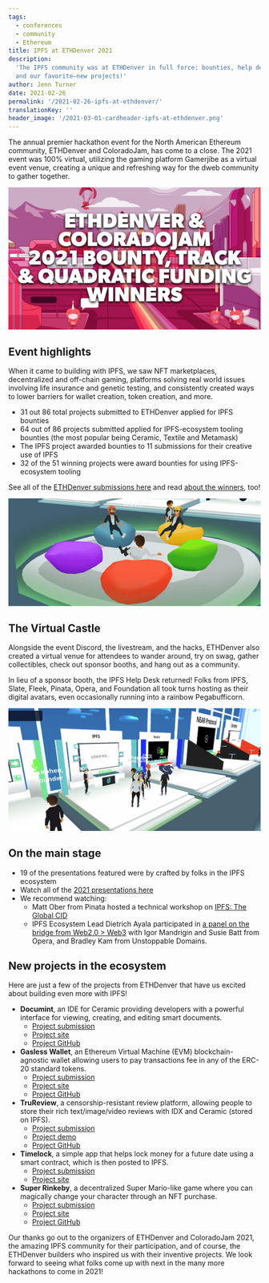 ```yaml
---
tags:
  - conferences
  - community
  - Ethereum
title: IPFS at ETHDenver 2021
description:
  'The IPFS community was at ETHDenver in full force: bounties, help desks,
  and our favorite—new projects!'
author: Jenn Turner
date: 2021-02-26
permalink: '/2021-02-26-ipfs-at-ethdenver/'
translationKey: ''
header_image: '/2021-03-01-cardheader-ipfs-at-ethdenver.png'
---
```


The annual premier hackathon event for the North American Ethereum community, ETHDenver and ColoradoJam, has come to a close. The 2021 event was 100% virtual, utilizing the gaming platform Gamerjibe as a virtual event venue, creating a unique and refreshing way for the dweb community to gather together.

![ETHDenver & ColoradoJam 2021 Bounty, Track & Quadratic Funding Winners](../assets/2021-02-26-blog-ethdenver-winners.png)

## Event highlights

When it came to building with IPFS, we saw NFT marketplaces, decentralized and off-chain gaming, platforms solving real world issues involving life insurance and genetic testing, and consistently created ways to lower barriers for wallet creation, token creation, and more.

- 31 out 86 total projects submitted to ETHDenver applied for IPFS bounties
- 64 out of 86 projects submitted applied for IPFS-ecosystem tooling bounties (the most popular being Ceramic, Textile and Metamask)
- The IPFS project awarded bounties to 11 submissions for their creative use of IPFS
- 32 of the 51 winning projects were award bounties for using IPFS-ecosystem tooling

See all of the [ETHDenver submissions here](https://ethdenver2021.devfolio.co/submissions) and read [about the winners](https://medium.com/ethdenver/ethdenver-coloradojam-2021-bounty-track-quadratic-funding-winners-805cf5f2de76), too!

![Folks from Slate and Textile chill in the bean bag area of the Shill Zone](../assets/2021-02-26-blog-virtual-castle.jpeg)

## The Virtual Castle

Alongside the event Discord, the livestream, and the hacks, ETHDenver also created a virtual venue for attendees to wander around, try on swag, gather collectibles, check out sponsor booths, and hang out as a community.

In lieu of a sponsor booth, the IPFS Help Desk returned! Folks from IPFS, Slate, Fleek, Pinata, Opera, and Foundation all took turns hosting as their digital avatars, even occasionally running into a rainbow Pegabufficorn.

![The IPFS Help Desk at ETHDenver 2021](../assets/2021-02-26-blog-help-desk.png)

## On the main stage

- 19 of the presentations featured were by crafted by folks in the IPFS ecosystem
- Watch all of the [2021 presentations here](https://www.youtube.com/playlist?list=PLAy4HNUNlzRkiRQFnr-gu6CyddoVTxeTy)
- We recommend watching:
  - Matt Ober from Pinata hosted a technical workshop on [IPFS: The Global CID](https://www.youtube.com/watch?v=vttw1bjC2no&list=PLAy4HNUNlzRkiRQFnr-gu6CyddoVTxeTy&index=132)
  - IPFS Ecosystem Lead Dietrich Ayala participated in [a panel on the bridge from Web2.0 > Web3](https://www.youtube.com/watch?v=OgzQAZj3Y-E&list=PLAy4HNUNlzRkiRQFnr-gu6CyddoVTxeTy&index=87) with Igor Mandrigin and Susie Batt from Opera, and Bradley Kam from Unstoppable Domains.

## New projects in the ecosystem

Here are just a few of the projects from ETHDenver that have us excited about building even more with IPFS!

- **Documint**, an IDE for Ceramic providing developers with a powerful interface for viewing, creating, and editing smart documents.
  - [Project submission](https://devfolio.co/submissions/documint-eb71)
  - [Project site](https://documint.net/)
  - [Project GitHub](https://github.com/xops/documint)
- **Gasless Wallet**, an Ethereum Virtual Machine (EVM) blockchain-agnostic wallet allowing users to pay transactions fee in any of the ERC-20 standard tokens.
  - [Project submission](https://devfolio.co/submissions/gasless-wallet-b236)
  - [Project site](https://bafybeiajtc3zk5or5d3yfdixssal3oyx5otpbxvribnefq54jfwvfkid5e.ipfs.infura-ipfs.io/)
  - [Project GitHub](https://github.com/sftwr-prjct-dev/gasless)
- **TruReview**, a censorship-resistant review platform, allowing people to store their rich text/image/video reviews with IDX and Ceramic (stored on IPFS).
  - [Project submission](https://devfolio.co/submissions/blah-7859)
  - [Project demo](https://www.figma.com/proto/0eMGJeHltlcCKp4eTqdl5u/True-Review?node-id=162%3A1521&viewport=879%2C-40%2C0.06251474469900131&scaling=contain&hotspot-hints=0)
  - [Project GitHub](https://github.com/twos-complement/eth-denver-2021)
- **Timelock**, a simple app that helps lock money for a future date using a smart contract, which is then posted to IPFS.
  - [Project submission](https://devfolio.co/submissions/timelock-08af)
  - [Project site](https://web3-time-lock.glitch.me/)
- **Super Rinkeby**, a decentralized Super Mario-like game where you can magically change your character through an NFT purchase.
  - [Project submission](https://devfolio.co/submissions/super-rinkeby-game-a88e)
  - [Project site](http://superrinkeby.com/)
  - [Project GitHub](https://github.com/leon-do/super-rinkeby-website)

Our thanks go out to the organizers of ETHDenver and ColoradoJam 2021, the amazing IPFS community for their participation, and of course, the ETHDenver builders who inspired us with their inventive projects. We look forward to seeing what folks come up with next in the many more hackathons to come in 2021!
